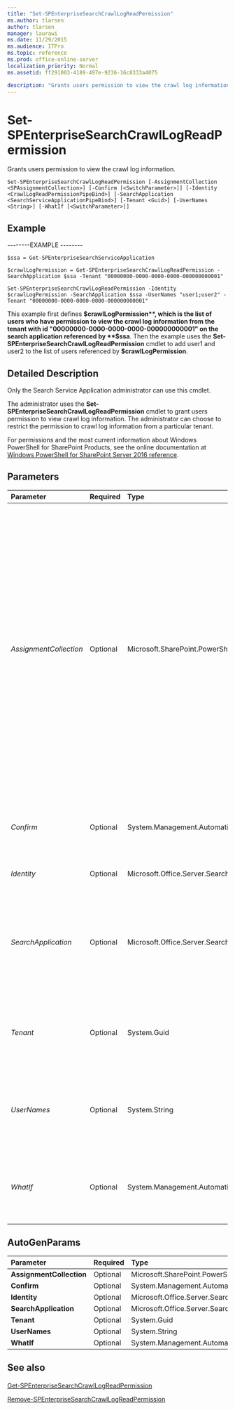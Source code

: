 ```yaml
---
title: "Set-SPEnterpriseSearchCrawlLogReadPermission"
ms.author: tlarsen
author: tlarsen
manager: laurawi
ms.date: 11/29/2015
ms.audience: ITPro
ms.topic: reference
ms.prod: office-online-server
localization_priority: Normal
ms.assetid: ff291003-4189-497e-9236-16c8333a4075

description: "Grants users permission to view the crawl log information."
---
```


# Set-SPEnterpriseSearchCrawlLogReadPermission

Grants users permission to view the crawl log information.
  
```
Set-SPEnterpriseSearchCrawlLogReadPermission [-AssignmentCollection <SPAssignmentCollection>] [-Confirm [<SwitchParameter>]] [-Identity <CrawlLogReadPermissionPipeBind>] [-SearchApplication <SearchServiceApplicationPipeBind>] [-Tenant <Guid>] [-UserNames <String>] [-WhatIf [<SwitchParameter>]]

```

## Example

--------EXAMPLE --------
  
```
$ssa = Get-SPEnterpriseSearchServiceApplication
```

```
$crawlLogPermission = Get-SPEnterpriseSearchCrawlLogReadPermission -SearchApplication $ssa -Tenant "00000000-0000-0000-0000-000000000001"
```

```
Set-SPEnterpriseSearchCrawlLogReadPermission -Identity $crawlLogPermission -SearchApplication $ssa -UserNames "user1;user2" -Tenant "00000000-0000-0000-0000-000000000001"

```

This example first defines **$crawlLogPermission**, which is the list of users who have permission to view the crawl log information from the tenant with id "00000000-0000-0000-0000-000000000001" on the search application referenced by **$ssa**. Then the example uses the **Set-SPEnterpriseSearchCrawlLogReadPermission** cmdlet to add user1 and user2 to the list of users referenced by **$crawlLogPermission**. 
  
## Detailed Description

Only the Search Service Application administrator can use this cmdlet. 
  
The administrator uses the **Set-SPEnterpriseSearchCrawlLogReadPermission** cmdlet to grant users permission to view crawl log information. The administrator can choose to restrict the permission to crawl log information from a particular tenant. 
  
For permissions and the most current information about Windows PowerShell for SharePoint Products, see the online documentation at [Windows PowerShell for SharePoint Server 2016 reference](https://go.microsoft.com/fwlink/p/?LinkId=671715). 
  
## Parameters

|**Parameter**|**Required**|**Type**|**Description**|
|:-----|:-----|:-----|:-----|
| _AssignmentCollection_ <br/> |Optional  <br/> |Microsoft.SharePoint.PowerShell.SPAssignmentCollection  <br/> |Manages objects for the purpose of proper disposal. Use of objects, such as **SPWeb** or **SPSite**, can use large amounts of memory and use of these objects in Windows PowerShell scripts requires proper memory management. Using the **SPAssignment** object, you can assign objects to a variable and dispose of the objects after they are needed to free up memory. When **SPWeb**, **SPSite**, or **SPSiteAdministration** objects are used, the objects are automatically disposed of if an assignment collection or the **Global** parameter is not used.  <br/> > [!NOTE]> When the **Global** parameter is used, all objects are contained in the global store. If objects are not immediately used, or disposed of by using the **Stop-SPAssignment** command, an out-of-memory scenario can occur.           |
| _Confirm_ <br/> |Optional  <br/> |System.Management.Automation.SwitchParameter  <br/> |Prompts you for confirmation before executing the command. For more information, type the following command: **get-help about_commonparameters** <br/> |
| _Identity_ <br/> |Optional  <br/> |Microsoft.Office.Server.Search.Cmdlet.CrawlLogReadPermissionPipeBind  <br/> |Specifies the crawl log permissions list to which users should be added.  <br/> |
| _SearchApplication_ <br/> |Optional  <br/> |Microsoft.Office.Server.Search.Cmdlet.SearchServiceApplicationPipeBind  <br/> |Specifies the search application that contains the crawl log. The type must be a valid GUID, of the form 12345678-90ab-cdef-1234-567890bcdefgh; a valid search application name (for example, SearchApp1); or an instance of a valid **SearchServiceApplication** object.  <br/> |
| _Tenant_ <br/> |Optional  <br/> |System.Guid  <br/> |Specifies that the users shall be added to the crawl log permissions list within the scope of this tenant only. The type must be a valid GUID of the form 12345678-90ab-cdef-1234-567890bcdefgh.  <br/> |
| _UserNames_ <br/> |Optional  <br/> |System.String  <br/> |Specifies the user names that shall be granted permission to view the crawl log information Use "domain\username" or "username". When adding several user names, separate names with semi-colons.  <br/> |
| _WhatIf_ <br/> |Optional  <br/> |System.Management.Automation.SwitchParameter  <br/> |Displays a message that describes the effect of the command instead of executing the command. For more information, type the following command: **get-help about_commonparameters** <br/> |
   
## AutoGenParams

|**Parameter**|**Required**|**Type**|**Description**|
|:-----|:-----|:-----|:-----|
|**AssignmentCollection** <br/> |Optional  <br/> |Microsoft.SharePoint.PowerShell.SPAssignmentCollection  <br/> ||
|**Confirm** <br/> |Optional  <br/> |System.Management.Automation.SwitchParameter  <br/> ||
|**Identity** <br/> |Optional  <br/> |Microsoft.Office.Server.Search.Cmdlet.CrawlLogReadPermissionPipeBind  <br/> ||
|**SearchApplication** <br/> |Optional  <br/> |Microsoft.Office.Server.Search.Cmdlet.SearchServiceApplicationPipeBind  <br/> ||
|**Tenant** <br/> |Optional  <br/> |System.Guid  <br/> ||
|**UserNames** <br/> |Optional  <br/> |System.String  <br/> ||
|**WhatIf** <br/> |Optional  <br/> |System.Management.Automation.SwitchParameter  <br/> ||
   
## See also

#### 

[Get-SPEnterpriseSearchCrawlLogReadPermission](get-spenterprisesearchcrawllogreadpermission.md)
  
[Remove-SPEnterpriseSearchCrawlLogReadPermission](remove-spenterprisesearchcrawllogreadpermission.md)

